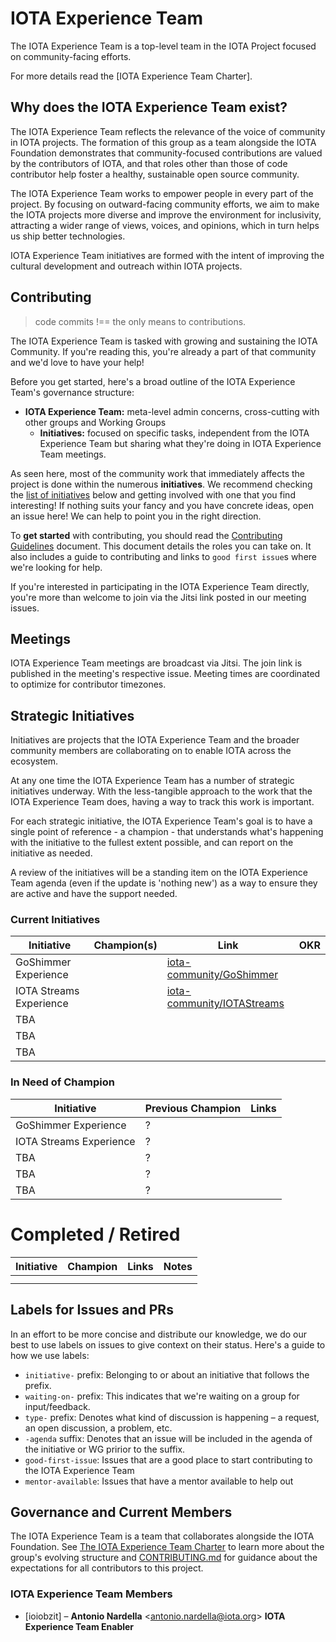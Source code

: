 # IOTA Experience Team

The IOTA Experience Team is a top-level team in the IOTA Project focused on community-facing efforts.

For more details read the [IOTA Experience Team Charter].

## Why does the IOTA Experience Team exist?

The IOTA Experience Team reflects the relevance of the voice of community in IOTA projects. The formation of this group as a team alongside the IOTA Foundation demonstrates that community-focused contributions are valued by the contributors of IOTA, and that roles other than those of code contributor help foster a healthy, sustainable open source community.

The IOTA Experience Team works to empower people in every part of the project. By focusing on outward-facing community efforts, we aim to make the IOTA projects more diverse and improve the environment for inclusivity, attracting a wider range of views, voices, and opinions, which in turn helps us ship better technologies.

IOTA Experience Team initiatives are formed with the intent of improving the cultural development and outreach within IOTA projects.

## Contributing

> code commits !== the only means to contributions.

The IOTA Experience Team is tasked with growing and sustaining the IOTA Community. If you're reading this, you're already a part of that community and we'd love to have your help!

Before you get started, here's a broad outline of the IOTA Experience Team's governance structure:

- **IOTA Experience Team:** meta-level admin concerns, cross-cutting with other groups and Working Groups
  - **Initiatives:** focused on specific tasks, independent from the IOTA Experience Team but sharing what they're doing in IOTA Experience Team meetings.

As seen here, most of the community work that immediately affects the project is done within the numerous **initiatives**. We recommend checking the [list of initiatives](#strategic-initiatives) below and getting involved with one that you find interesting! If nothing suits your fancy and you have concrete ideas, open an issue here! We can help to point you in the right direction.

To **get started** with contributing, you should read the [Contributing Guidelines](./CONTRIBUTING.md) document. This document details the roles you can take on. It also includes a guide to contributing and links to `good first issue`s where we're looking for help.

If you're interested in participating in the IOTA Experience Team directly, you're more than welcome to join via the Jitsi link posted in our meeting issues.

## Meetings

IOTA Experience Team meetings are broadcast via Jitsi. The join link is published in the meeting's respective issue. Meeting times are coordinated to optimize for contributor timezones.

## Strategic Initiatives

Initiatives are projects that the IOTA Experience Team and the broader community members are collaborating on to enable IOTA across the ecosystem.

At any one time the IOTA Experience Team has a number of strategic initiatives underway. With the less-tangible approach to the work that the IOTA Experience Team does, having a way to track this work is important.

For each strategic initiative, the IOTA Experience Team's goal is to have a single point of reference - a champion - that understands what's happening with the initiative to the fullest extent possible, and can report on the initiative as needed.

A review of the initiatives will be a standing item on the IOTA Experience Team agenda (even if the update is 'nothing new') as a way to ensure they are active and have the support needed.

### Current Initiatives

| Initiative              | Champion(s) | Link                                                         | OKR  |
| ----------------------- | ----------- | ------------------------------------------------------------ | ---- |
| GoShimmer Experience    |             | [iota-community/GoShimmer](https://github.com/iota-community/GoShimmerTeam) |      |
| IOTA Streams Experience |             | [iota-community/IOTAStreams](https://github.com/iota-community/iotastreams) |      |
| TBA                     |             |                                                              |      |
| TBA                     |             |                                                              |      |
| TBA                     |             |                                                              |      |

### In Need of Champion

| Initiative              | Previous Champion | Links |
| ----------------------- | ----------------- | ----- |
| GoShimmer Experience    | ?                 |       |
| IOTA Streams Experience | ?                 |       |
| TBA                     | ?                 |       |
| TBA                     | ?                 |       |
| TBA                     | ?                 |       |


# Completed / Retired

| Initiative | Champion | Links | Notes |
| ---------- | -------- | ----- | ----- |
|            |          |       |       |
|            |          |       |       |


## Labels for Issues and PRs

In an effort to be more concise and distribute our knowledge, we do our best to use labels on issues to give context on their status. Here's a guide to how we use labels:

- `initiative-` prefix: Belonging to or about an initiative that follows the prefix.
- `waiting-on-` prefix: This indicates that we're waiting on a group for input/feedback.
- `type-` prefix: Denotes what kind of discussion is happening – a request, an open discussion, a problem, etc.
- `-agenda` suffix: Denotes that an issue will be included in the agenda of the initiative or WG pririor to the suffix.
- `good-first-issue`: Issues that are a good place to start contributing to the IOTA Experience Team
- `mentor-available`: Issues that have a mentor available to help out

## Governance and Current Members

The  IOTA Experience Team is a team that collaborates alongside the IOTA Foundation. See [The IOTA Experience Team Charter](./IOTA-Experience-Team-Charter.md) to learn more about the group's evolving structure and [CONTRIBUTING.md](./CONTRIBUTING.md) for guidance about the expectations for all contributors to this project.

### IOTA Experience Team Members

* [ioiobzit] – **Antonio Nardella** &lt;antonio.nardella@iota.org&gt; **IOTA Experience Team Enabler**
